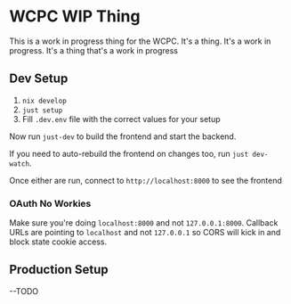 
# WCPC WIP Thing

This is a work in progress thing for the WCPC. It's a thing. It's a work in progress. It's a thing that's a work in progress

## Dev Setup

1. `nix develop`
2. `just setup`
3. Fill `.dev.env` file with the correct values for your setup

Now run `just-dev` to build the frontend and start the backend.

If you need to auto-rebuild the frontend on changes too, run `just dev-watch`.

Once either are run, connect to `http://localhost:8000` to see the frontend

### OAuth No Workies

Make sure you're doing `localhost:8000` and not `127.0.0.1:8000`.
Callback URLs are pointing to `localhost` and not `127.0.0.1`
so CORS will kick in and block state cookie access.

## Production Setup

--TODO
